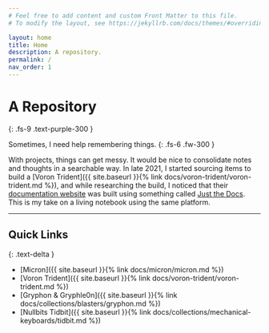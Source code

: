 ```yaml
---
# Feel free to add content and custom Front Matter to this file.
# To modify the layout, see https://jekyllrb.com/docs/themes/#overriding-theme-defaults

layout: home
title: Home
description: A repository.
permalink: /
nav_order: 1
---
```


# A Repository
{: .fs-9 .text-purple-300 }

Sometimes, I need help remembering things.
{: .fs-6 .fw-300 }

With projects, things can get messy. It would be nice to consolidate notes and thoughts in a searchable way. In late 2021, I started sourcing items to build a [Voron Trident]({{ site.baseurl }}{% link docs/voron-trident/voron-trident.md %}), and while researching the build, I noticed that their [documentation website](https://docs.vorondesign.com/) was built using something called [Just the Docs](https://github.com/just-the-docs/just-the-docs). This is my take on a living notebook using the same platform.

---

## Quick Links
{: .text-delta }
*   [Micron]({{ site.baseurl }}{% link docs/micron/micron.md %})
*   [Voron Trident]({{ site.baseurl }}{% link docs/voron-trident/voron-trident.md %})
*   [Gryphon & Gryphle0n]({{ site.baseurl }}{% link docs/collections/blasters/gryphon.md %})
*   [Nullbits Tidbit]({{ site.baseurl }}{% link docs/collections/mechanical-keyboards/tidbit.md %})
